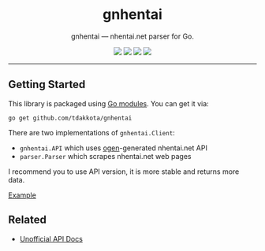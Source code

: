 <h1 align="center">gnhentai</h1>

<p align="center">gnhentai — nhentai.net parser for Go.</p>
<p align="center">
    <a href="https://codecov.io/gh/tdakkota/gnhentai"><img src="https://codecov.io/gh/tdakkota/gnhentai/branch/master/graph/badge.svg"/></a>
	<a href="https://goreportcard.com/report/github.com/tdakkota/gnhentai"><img src="https://goreportcard.com/badge/github.com/tdakkota/gnhentai"></a>
	<a href="https://pkg.go.dev/github.com/tdakkota/gnhentai"><img src="https://pkg.go.dev/badge/github.com/tdakkota/gnhentai"></a>
	<a href="https://opensource.org/licenses/BSD-3-Clause"><img src="https://img.shields.io/badge/License-MIT-blue.svg"></a>
</p>

---

## Getting Started

This library is packaged using [Go modules](https://go.dev/ref/mod). You can get it via:

```
go get github.com/tdakkota/gnhentai
```

There are two implementations of `gnhentai.Client`:

- `gnhentai.API` which uses [ogen](https://github.com/ogen-go/ogen)-generated nhentai.net API
- `parser.Parser` which scrapes nhentai.net web pages

I recommend you to use API version, it is more stable and returns more data.

[Example](https://github.com/tdakkota/gnhentai/tree/master/examples/download-random-cover/main.go)

## Related

- [Unofficial API Docs](https://edgyboi2414.github.io/nhentai-api)
